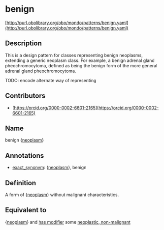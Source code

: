 # benign 

[http://purl.obolibrary.org/obo/mondo/patterns/benign.yaml](http://purl.obolibrary.org/obo/mondo/patterns/benign.yaml)
## Description 



This is a design pattern for classes representing benign neoplasms, extending a generic neoplasm class. For example, a benign adrenal gland pheochromocytoma, defined as being the benign form of the more general adrenal gland pheochromocytoma.

TODO: encode alternate way of representing
## Contributors 
* [https://orcid.org/0000-0002-6601-2165](https://orcid.org/0000-0002-6601-2165) 
## Name 

benign {[neoplasm](http://purl.obolibrary.org/obo/MONDO_0005070)}

## Annotations 

* [exact_synonym](http://www.geneontology.org/formats/oboInOwl#hasExactSynonym): {[neoplasm](http://purl.obolibrary.org/obo/MONDO_0005070)}, benign

## Definition 

A form of {[neoplasm](http://purl.obolibrary.org/obo/MONDO_0005070)} without malignant characteristics.

## Equivalent to 

{[neoplasm](http://purl.obolibrary.org/obo/MONDO_0005070)} and [has modifier](http://purl.obolibrary.org/obo/RO_0002573) some [neoplastic, non-malignant](http://purl.obolibrary.org/obo/PATO_0002096)


